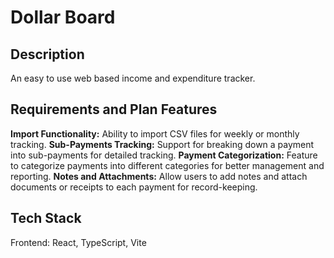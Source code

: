 # Dollar Board

## Description

An easy to use web based income and expenditure tracker.

## Requirements and Plan Features

**Import Functionality:** Ability to import CSV files for weekly or monthly tracking.
**Sub-Payments Tracking:** Support for breaking down a payment into sub-payments for detailed tracking.
**Payment Categorization:** Feature to categorize payments into different categories for better management and reporting.
**Notes and Attachments:** Allow users to add notes and attach documents or receipts to each payment for record-keeping.

## Tech Stack
Frontend: React, TypeScript, Vite